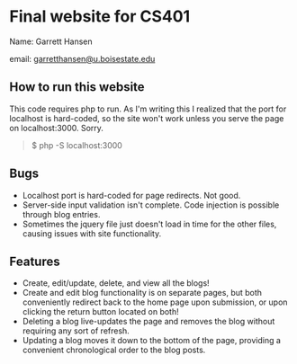 # Final website for CS401

Name: Garrett Hansen

email: garretthansen@u.boisestate.edu

## How to run this website

This code requires php to run.
As I'm writing this I realized that the port for localhost is hard-coded,
so the site won't work unless you serve the page on localhost:3000. Sorry.

>$ php -S localhost:3000

## Bugs

 - Localhost port is hard-coded for page redirects. Not good.
 - Server-side input validation isn't complete. Code injection is possible through blog entries.
 - Sometimes the jquery file just doesn't load in time for the other files, causing issues with site functionality.

## Features

 - Create, edit/update, delete, and view all the blogs!
 - Create and edit blog functionality is on separate pages, but both conveniently redirect back to the home page
 upon submission, or upon clicking the return button located on both!
 - Deleting a blog live-updates the page and removes the blog without requiring any sort of refresh.
 - Updating a blog moves it down to the bottom of the page, providing a convenient chronological order to the blog posts.
